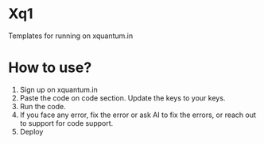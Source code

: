 # Xq1
Templates for running on xquantum.in

# How to use?
1. Sign up on xquantum.in
2. Paste the code on code section. Update the keys to your keys.
3. Run the code.
4. If you face any error, fix the error or ask AI to fix the errors, or reach out to support for code support.
5. Deploy
